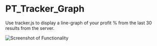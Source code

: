 ﻿# PT_Tracker_Graph

Use tracker.js to display a line-graph of your profit % from the last 30 results from the server.

![Screenshot of Functionality](https://i.imgur.com/BFPn3NU.png "Graphs on the DCA screen")
